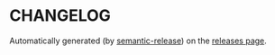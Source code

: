 # CHANGELOG

Automatically generated (by [semantic-release](https://github.com/semantic-release/semantic-release)) on the [releases page](https://github.com/iamturns/create-exposed-app/releases).

